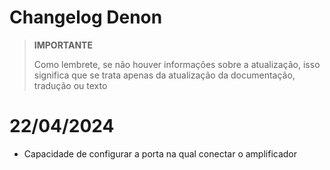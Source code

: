 # Changelog Denon

>**IMPORTANTE**
>
>Como lembrete, se não houver informações sobre a atualização, isso significa que se trata apenas da atualização da documentação, tradução ou texto

# 22/04/2024

- Capacidade de configurar a porta na qual conectar o amplificador